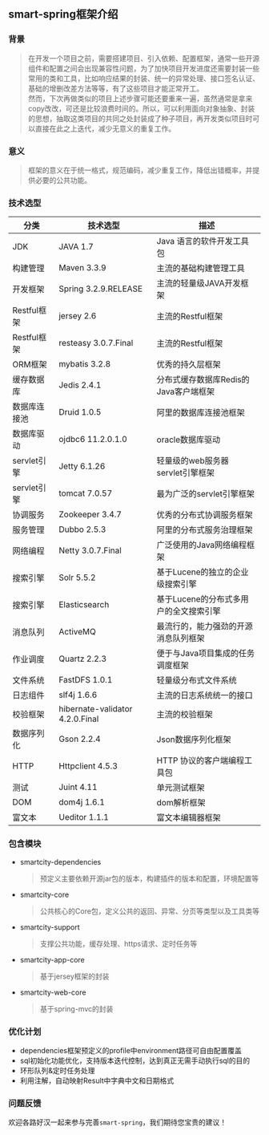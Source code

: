 ## smart-spring框架介绍

### 背景
> 在开发一个项目之前，需要搭建项目、引入依赖、配置框架，通常一些开源组件和配置之间会出现兼容性问题，为了加快项目开发进度还需要封装一些常用的类和工具，比如响应结果的封装、统一的异常处理、接口签名认证、基础的增删改差方法等等，有了这些项目才能正常开工。<br>
> 然而，下次再做类似的项目上述步骤可能还要重来一遍，虽然通常是拿来copy改改，可还是比较浪费时间的。所以，可以利用面向对象抽象、封装的思想，抽取这类项目的共同之处封装成了种子项目，再开发类似项目时可以直接在此之上迭代，减少无意义的重复工作。

### 意义
> 框架的意义在于统一格式，规范编码，减少重复工作，降低出错概率，并提供必要的公共功能。

### 技术选型
| 分类 | 技术选型 | 描述 |
| --- | --- | --- |
| JDK | JAVA 1.7 | Java 语言的软件开发工具包 |
| 构建管理 | Maven 3.3.9 | 主流的基础构建管理工具  |
| 开发框架 | Spring 3.2.9.RELEASE | 主流的轻量级JAVA开发框架 |
| Restful框架 | jersey 2.6 | 主流的Restful框架 |
| Restful框架 | resteasy 3.0.7.Final | 主流的Restful框架 |
| ORM框架 | mybatis 3.2.8 | 优秀的持久层框架 |
| 缓存数据库 | Jedis 2.4.1 | 分布式缓存数据库Redis的Java客户端框架 |
| 数据库连接池 | Druid 1.0.5 | 阿里的数据库连接池框架 |
| 数据库驱动 | ojdbc6 11.2.0.1.0 | oracle数据库驱动 |
| servlet引擎 | Jetty 6.1.26 | 轻量级的web服务器 servlet引擎框架 |
| servlet引擎 | tomcat 7.0.57 | 最为广泛的servlet引擎框架 |
| 协调服务 | Zookeeper 3.4.7 | 优秀的分布式协调服务框架 |
| 服务管理 | Dubbo 2.5.3 | 阿里的分布式服务治理框架 |
| 网络编程 | Netty 3.0.7.Final | 广泛使用的Java网络编程框架 |
| 搜索引擎 | Solr 5.5.2 | 基于Lucene的独立的企业级搜索引擎 |
| 搜索引擎 | Elasticsearch | 基于Lucene的分布式多用户的全文搜索引擎 |
| 消息队列 | ActiveMQ | 最流行的，能力强劲的开源消息队列框架 |
| 作业调度 | Quartz 2.2.3| 便于与Java项目集成的任务调度框架 |
| 文件系统 | FastDFS 1.0.1 | 轻量级分布式文件系统 |
| 日志组件 | slf4j 1.6.6 | 主流的日志系统统一的接口 |
| 校验框架 | hibernate-validator 4.2.0.Final | 主流的校验框架 |
| 数据序列化 | Gson 2.2.4 | Json数据序列化框架 |
| HTTP | Httpclient 4.5.3 | HTTP 协议的客户端编程工具包 |
| 测试| Juint 4.11 | 单元测试框架 |
| DOM | dom4j 1.6.1 | dom解析框架 |
| 富文本 | Ueditor 1.1.1 | 富文本编辑器框架 |

### 包含模块
* smartcity-dependencies
    > 预定义主要依赖开源jar包的版本，构建插件的版本和配置，环境配置等
    
* smartcity-core
    > 公共核心的Core包，定义公共的返回、异常、分页等类型以及工具类等
    
* smartcity-support
    > 支撑公共功能，缓存处理、https请求、定时任务等
    
* smartcity-app-core
    > 基于jersey框架的封装

* smartcity-web-core
    > 基于spring-mvc的封装
    

### 优化计划
* dependencies框架预定义的profile中environment路径可自由配置覆盖
* sql初始化功能优化，支持版本迭代控制，达到真正无需手动执行sql的目的
* 环形队列&定时任务处理
* 利用注解，自动映射Result中字典中文和日期格式

### 问题反馈
欢迎各路好汉一起来参与完善`smart-spring`，我们期待您宝贵的建议！


